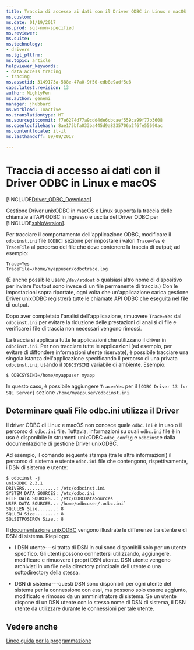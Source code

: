 ```yaml
---
title: Traccia di accesso ai dati con il Driver ODBC in Linux e macOS | Documenti Microsoft
ms.custom: 
ms.date: 01/19/2017
ms.prod: sql-non-specified
ms.reviewer: 
ms.suite: 
ms.technology:
- drivers
ms.tgt_pltfrm: 
ms.topic: article
helpviewer_keywords:
- data access tracing
- tracing
ms.assetid: 3149173a-588e-47a0-9f50-edb8e9adf5e8
caps.latest.revision: 13
author: MightyPen
ms.author: genemi
manager: jhubbard
ms.workload: Inactive
ms.translationtype: MT
ms.sourcegitcommit: f7e6274d77a9cdd4de6cbcaef559ca99f77b3608
ms.openlocfilehash: 8ae175bfa033ba445d9a8235706a2f6fe55690ac
ms.contentlocale: it-it
ms.lasthandoff: 09/09/2017

---
```

# <a name="data-access-tracing-with-the-odbc-driver-on-linux-and-macos"></a>Traccia di accesso ai dati con il Driver ODBC in Linux e macOS
[!INCLUDE[Driver_ODBC_Download](../../../includes/driver_odbc_download.md)]

Gestione Driver unixODBC in macOS e Linux supporta la traccia delle chiamate all'API ODBC in ingresso e uscita del Driver ODBC per [!INCLUDE[ssNoVersion](../../../includes/ssnoversion_md.md)].

Per tracciare il comportamento dell'applicazione ODBC, modificare il `odbcinst.ini` file `[ODBC]` sezione per impostare i valori `Trace=Yes` e `TraceFile` al percorso del file che deve contenere la traccia di output; ad esempio:

```  
Trace=Yes
TraceFile=/home/myappuser/odbctrace.log
```  

(È anche possibile usare `/dev/stdout` o qualsiasi altro nome di dispositivo per inviare l'output sono invece di un file permanente di traccia.) Con le impostazioni sopra riportate, ogni volta che un'applicazione carica gestione Driver unixODBC registrerà tutte le chiamate API ODBC che eseguita nel file di output.

Dopo aver completato l'analisi dell'applicazione, rimuovere `Trace=Yes` dal `odbcinst.ini` per evitare la riduzione delle prestazioni di analisi di file e verificare i file di traccia non necessari vengono rimossi.
  
La traccia si applica a tutte le applicazioni che utilizzano il driver in `odbcinst.ini`. Per non tracciare tutte le applicazioni (ad esempio, per evitare di diffondere informazioni utente riservate), è possibile tracciare una singola istanza dell'applicazione specificando il percorso di una privata `odbcinst.ini`, usando il `ODBCSYSINI` variabile di ambiente. Esempio:  
  
```  
$ ODBCSYSINI=/home/myappuser myapp
```  
  
In questo caso, è possibile aggiungere `Trace=Yes` per il `[ODBC Driver 13 for SQL Server]` sezione `/home/myappuser/odbcinst.ini`.

## <a name="determining-which-odbcini-file-the-driver-is-using"></a>Determinare quali File odbc.ini utilizza il Driver

Il driver ODBC di Linux e macOS non conosce quale `odbc.ini` è in uso o il percorso di `odbc.ini` file. Tuttavia, informazioni su quali `odbc.ini` file è in uso è disponibile in strumenti unixODBC `odbc_config` e `odbcinst`e dalla documentazione di gestione Driver unixODBC.  
  
Ad esempio, il comando seguente stampa (tra le altre informazioni) il percorso di sistema e utente `odbc.ini` file che contengono, rispettivamente, i DSN di sistema e utente:

```
$ odbcinst -j
unixODBC 2.3.1
DRIVERS............: /etc/odbcinst.ini
SYSTEM DATA SOURCES: /etc/odbc.ini
FILE DATA SOURCES..: /etc/ODBCDataSources
USER DATA SOURCES..: /home/odbcuser/.odbc.ini`
SQLULEN Size.......: 8
SQLLEN Size........: 8
SQLSETPOSIROW Size.: 8
```

Il [documentazione unixODBC](http://www.unixodbc.org/doc/UserManual/) vengono illustrate le differenze tra utente e di DSN di sistema. Riepilogo:  

- I DSN utente---si tratta di DSN in cui sono disponibili solo per un utente specifico. Gli utenti possono connettersi utilizzando, aggiungere, modificare e rimuovere i propri DSN utente. DSN utente vengono archiviati in un file nella directory principale dell'utente o una sottodirectory della stessa.
  
- DSN di sistema---questi DSN sono disponibili per ogni utente del sistema per la connessione con essi, ma possono solo essere aggiunto, modificato e rimosso da un amministratore di sistema. Se un utente dispone di un DSN utente con lo stesso nome di DSN di sistema, il DSN utente da utilizzare durante le connessioni per tale utente.

## <a name="see-also"></a>Vedere anche
[Linee guida per la programmazione](../../../connect/odbc/linux-mac/programming-guidelines.md)

